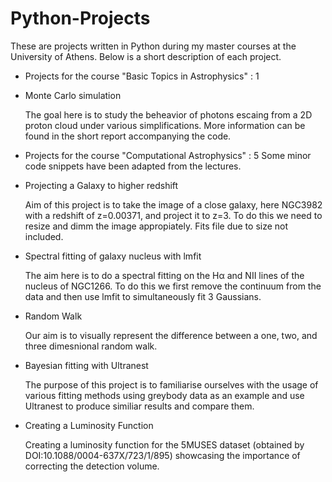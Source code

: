 # Python-Projects
 
 These are projects written in Python during my master courses at the University of Athens. Below is a short description of each project.

+ Projects for the course "Basic Topics in Astrophysics" : 1

 - Monte Carlo simulation
    
    The goal here is to study the beheavior of photons escaing from a 2D proton cloud under various simplifications. 
    More information can be found in the short report accompanying the code.

+ Projects for the course "Computational Astrophysics" : 5
 Some minor code snippets have been adapted from the lectures.

 - Projecting a Galaxy to higher redshift

    Aim of this project is to take the image of a close galaxy, here NGC3982 with a redshift of z=0.00371, and project it to z=3.
    To do this we need to resize and dimm the image appropiately. 
    Fits file due to size not included.

 - Spectral fitting of galaxy nucleus with lmfit

    The aim here is to do a spectral fitting on the Hα and NII lines of the nucleus of NGC1266. 
    To do this we first remove the continuum from the data and then use lmfit to simultaneously fit 3 Gaussians.

 - Random Walk

    Our aim is to visually represent the difference between a one, two, and three dimesnional random walk.

 - Bayesian fitting with Ultranest
    
    The purpose of this project is to familiarise ourselves with the usage of various fitting methods using greybody data as an example and use Ultranest to produce similiar results and compare them.

 - Creating a Luminosity Function

    Creating a luminosity function for the 5MUSES dataset (obtained by DOI:10.1088/0004-637X/723/1/895) showcasing the importance of correcting the detection volume.